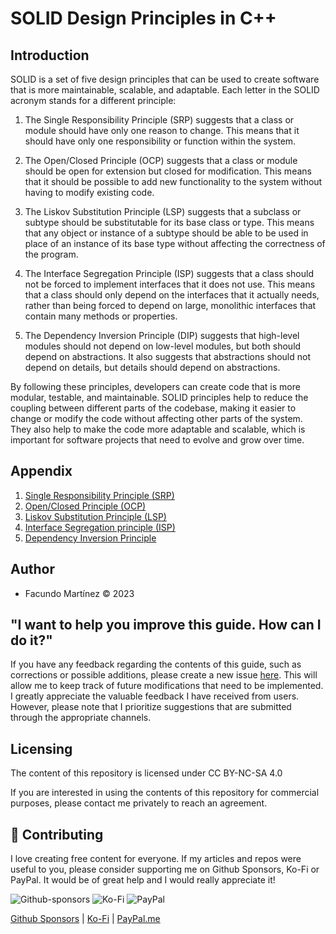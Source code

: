 # SOLID Design Principles in C++

## Introduction
SOLID is a set of five design principles that can be used to create software that is more maintainable, scalable, and adaptable. Each letter in the SOLID acronym stands for a different principle:

1. The Single Responsibility Principle (SRP) suggests that a class or module should have only one reason to change. This means that it should have only one responsibility or function within the system.

2. The Open/Closed Principle (OCP) suggests that a class or module should be open for extension but closed for modification. This means that it should be possible to add new functionality to the system without having to modify existing code.

3. The Liskov Substitution Principle (LSP) suggests that a subclass or subtype should be substitutable for its base class or type. This means that any object or instance of a subtype should be able to be used in place of an instance of its base type without affecting the correctness of the program.

4. The Interface Segregation Principle (ISP) suggests that a class should not be forced to implement interfaces that it does not use. This means that a class should only depend on the interfaces that it actually needs, rather than being forced to depend on large, monolithic interfaces that contain many methods or properties.

5. The Dependency Inversion Principle (DIP) suggests that high-level modules should not depend on low-level modules, but both should depend on abstractions. It also suggests that abstractions should not depend on details, but details should depend on abstractions.

By following these principles, developers can create code that is more modular, testable, and maintainable. SOLID principles help to reduce the coupling between different parts of the codebase, making it easier to change or modify the code without affecting other parts of the system. They also help to make the code more adaptable and scalable, which is important for software projects that need to evolve and grow over time.

## Appendix

1. [Single Responsibility Principle (SRP)](https://github.com/fx-biocoder/solid-in-cpp/tree/main/1%20-%20Single%20Responsibility%20Principle)
2. [Open/Closed Principle (OCP)](https://github.com/fx-biocoder/solid-in-cpp/tree/main/2%20-%20Open-Closed%20Principle)
3. [Liskov Substitution Principle (LSP)](https://github.com/fx-biocoder/solid-in-cpp/tree/main/3%20-%20Liskov%20Substition%20Principle)
4. [Interface Segregation principle (ISP)](https://github.com/fx-biocoder/solid-in-cpp/tree/main/4%20-%20Interface%20Segregation%20Principle)
5. [Dependency Inversion Principle](https://github.com/fx-biocoder/solid-in-cpp/tree/main/5%20-%20Dependency%20Inversion%20Principle)


## Author

- Facundo Martínez © 2023

## "I want to help you improve this guide. How can I do it?"

If you have any feedback regarding the contents of this guide, such as corrections or possible additions, please create a new issue [here](https://github.com/fx-biocoder/solid-in-cpp/issues). This will allow me to keep track of future modifications that need to be implemented. I greatly appreciate the valuable feedback I have received from users. However, please note that I prioritize suggestions that are submitted through the appropriate channels.

## Licensing

The content of this repository is licensed under CC BY-NC-SA 4.0

If you are interested in using the contents of this repository for commercial purposes, please contact me privately to reach an agreement.

## 💙 Contributing

I love creating free content for everyone. If my articles and repos were useful to you, please consider supporting me on Github Sponsors, Ko-Fi or PayPal. It would be of great help and I would really appreciate it!

![Github-sponsors](https://img.shields.io/badge/sponsor-30363D?style=for-the-badge&logo=GitHub-Sponsors&logoColor=#EA4AAA) ![Ko-Fi](https://img.shields.io/badge/Ko--fi-F16061?style=for-the-badge&logo=ko-fi&logoColor=white) ![PayPal](https://img.shields.io/badge/PayPal-00457C?style=for-the-badge&logo=paypal&logoColor=white) 

[Github Sponsors](https://github.com/sponsors/fx-biocoder) | [Ko-Fi](https://ko-fi.com/biocoder) | [PayPal.me](https://paypal.me/facumartinez680)
